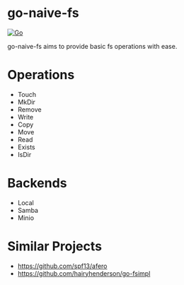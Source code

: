 # go-naive-fs

[![Go](https://github.com/iloahz/go-naive-fs/actions/workflows/go.yml/badge.svg)](https://github.com/iloahz/go-naive-fs/actions/workflows/go.yml)

go-naive-fs aims to provide basic fs operations with ease.

# Operations

* Touch
* MkDir
* Remove
* Write
* Copy
* Move
* Read
* Exists
* IsDir

# Backends

* Local
* Samba
* Minio

# Similar Projects
* https://github.com/spf13/afero
* https://github.com/hairyhenderson/go-fsimpl